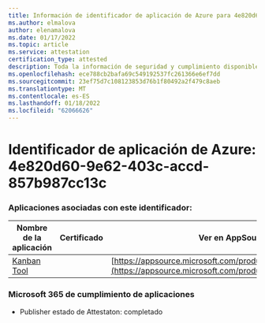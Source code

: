 ```yaml
---
title: Información de identificador de aplicación de Azure para 4e820d60-9e62-403c-accd-857b987cc13c
ms.author: elmalova
author: elenamalova
ms.date: 01/17/2022
ms.topic: article
ms.service: attestation
certification_type: attested
description: Toda la información de seguridad y cumplimiento disponible para 4e820d60-9e62-403c-accd-857b987cc13c.
ms.openlocfilehash: ece788cb2bafa69c549192537fc261366e6ef7dd
ms.sourcegitcommit: 23ef75d7c108123853d76b1f80492a2f479c8aeb
ms.translationtype: MT
ms.contentlocale: es-ES
ms.lasthandoff: 01/18/2022
ms.locfileid: "62066626"
---
```

# <a name="azure-app-id-4e820d60-9e62-403c-accd-857b987cc13c"></a>Identificador de aplicación de Azure: 4e820d60-9e62-403c-accd-857b987cc13c


### <a name="apps-associated-with-this-id"></a>Aplicaciones asociadas con este identificador:
| **Nombre de la aplicación** | **Certificado** | **Ver en AppSource** |
|--------------|---------------|-----------------------|
| [Kanban Tool](https://docs.microsoft.com/microsoft-365-app-certification/forward/WA200002121) |  | [https://appsource.microsoft.com/product/office/WA200002121](https://appsource.microsoft.com/product/office/WA200002121) |

### <a name="microsoft-365-app-compliance-status"></a>Microsoft 365 de cumplimiento de aplicaciones
- Publisher estado de Attestaton: completado
